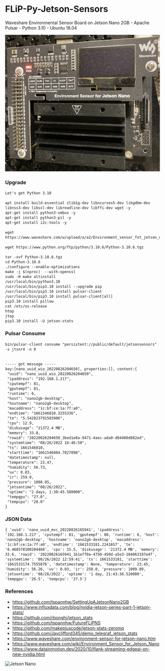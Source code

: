 # FLiP-Py-Jetson-Sensors
Waveshare Environmental Sensor Board on Jetson Nano 2GB - Apache Pulsar - Python 3.10 - Ubuntu 18.04

![Jetson Nano](https://raw.githubusercontent.com/tspannhw/FLiP-Py-Jetson-Sensors/main/jetsonnano.png)


### Upgrade

````
Let's get Python 3.10

apt install build-essential zlib1g-dev libncurses5-dev libgdbm-dev libnss3-dev libssl-dev libreadline-dev libffi-dev wget -y
apt-get install python3-smbus -y
apt-get install python3-pil -y
apt-get install i2c-tools -y

wget https://www.waveshare.com/w/upload/a/a2/Environment_sensor_fot_jetson_nano.7z

wget https://www.python.org/ftp/python/3.10.6/Python-3.10.6.tgz

tar -xvf Python-3.10.6.tgz
cd Python-3.10.6
./configure --enable-optimizations
make -j $(nproc)  --with-openssl
sudo -H make altinstall
/usr/local/bin/python3.10
/usr/local/bin/pip3.10 install --upgrade pip
/usr/local/bin/pip3.10 install pulsar-client
/usr/local/bin/pip3.10 install pulsar-client[all]
pip3.10 install pillow
cat /etc/os-release
htop
jtop
pip3.10 install -U jetson-stats
````

### Pulsar Consume

````
bin/pulsar-client consume "persistent://public/default/jetsonsensors" -s jtsnr4 -n 0


----- got message -----
key:[nano_uuid_wio_20220826204650], properties:[], content:{
 "uuid": "nano_uuid_wio_20220826204650",
 "ipaddress": "192.168.1.217",
 "cputempf": 81,
 "gputempf": 81,
 "runtime": 6,
 "host": "nano2gb-desktop",
 "hostname": "nano2gb-desktop",
 "macaddress": "1c:bf:ce:1a:7f:a0",
 "endtime": "1661546810.3255336",
 "te": "5.542823791503906",
 "cpu": 12.9,
 "diskusage": "21372.4 MB",
 "memory": 33.8,
 "rowid": "20220826204650_3bed1e8a-9471-4aec-ada0-d04400d882ed",
 "systemtime": "08/26/2022 16:46:50",
 "ts": 1661546810,
 "starttime": "1661546804.7827098",
 "datetimestamp": null,
 "temperature": 23.47,
 "humidity": 56.73,
 "uv": 0.03,
 "ir": 259.0,
 "pressure": 1008.05,
 "jetsontime": "08/26/2022",
 "uptime": "2 days, 1:30:45.580000",
 "tempgpu": "27.0",
 "tempcpu": "28.0"
}
````


### JSON Data

````
{ 'uuid': 'nano_uuid_mvc_20220826165941', 'ipaddress': '192.168.1.217', 'cputempf': 81, 'gputempf': 80, 'runtime': 6, 'host': 'nano2gb-desktop', 'hostname': 'nano2gb-desktop', 'macaddress': '1c:bf:ce:1a:7f:a0', 'endtime': '1661533181.2241657', 'te': '6.468578100204468', 'cpu': 15.5, 'diskusage': '21372.4 MB', 'memory': 33.6, 'rowid': '20220826165941_1b1eff0a-4750-450d-a5e3-184063197e4f', 'systemtime': '08/26/2022 12:59:41', 'ts': 1661533181, 'starttime': '1661533174.7555876', 'datetimestamp': None, 'temperature': 23.45, 'humidity': 56.26, 'uv': 0.03, 'ir': 258.0, 'pressure': 1009.89, 'jetsontime': '08/26/2022', 'uptime': '1 day, 21:43:36.520000', 'tempgpu': '26.5', 'tempcpu': '27.5'}
````

### References

* https://github.com/tspannhw/SettingUpAJetsonNano2GB
* https://www.influxdata.com/blog/nvidia-jetson-series-part-1-jetson-stats/
* https://github.com/rbonghi/jetson_stats
* https://github.com/tspannhw/FutureFLiPNS
* https://github.com/makepluscode/jetson-stats-zeromq
* https://github.com/Jayclifford345/demo_telegraf_jetson_stats
* https://www.waveshare.com/environment-sensor-for-jetson-nano.htm
* https://www.waveshare.com/wiki/Environment_Sensor_for_Jetson_Nano
* https://www.datainmotion.dev/2020/10/flank-streaming-edgeai-on-new-nvidia.html



![Jetson Nano](https://raw.githubusercontent.com/tspannhw/FLiP-Py-Jetson-Sensors/main/IMG-2099.JPG)
